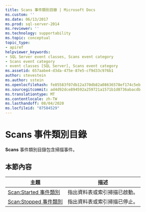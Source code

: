 ```yaml
---
title: Scans 事件類別目錄 | Microsoft Docs
ms.custom: ''
ms.date: 06/13/2017
ms.prod: sql-server-2014
ms.reviewer: ''
ms.technology: supportability
ms.topic: conceptual
topic_type:
- apiref
helpviewer_keywords:
- SQL Server event classes, Scans event category
- Scans event category
- event classes [SQL Server], Scans event category
ms.assetid: 657aabe4-d3da-475e-87e5-cf9d33c976b1
author: stevestein
ms.author: sstein
ms.openlocfilehash: fe85583f07db12a370db82a08636578ef174c5eb
ms.sourcegitcommit: ad4d92dce894592a259721a1571b1d8736abacdb
ms.translationtype: MT
ms.contentlocale: zh-TW
ms.lasthandoff: 08/04/2020
ms.locfileid: "87584529"
---
```

# <a name="scans-event-category"></a>Scans 事件類別目錄
  **Scans** 事件類別目錄包含掃描事件。  
  
## <a name="in-this-section"></a>本節內容  
  
|主題|描述|  
|-----------|-----------------|  
|[Scan:Started 事件類別](scan-started-event-class.md)|指出資料表或索引掃描已啟動。|  
|[Scan:Stopped 事件類別](scan-stopped-event-class.md)|指出資料表或索引掃描已停止。|  
  
  
